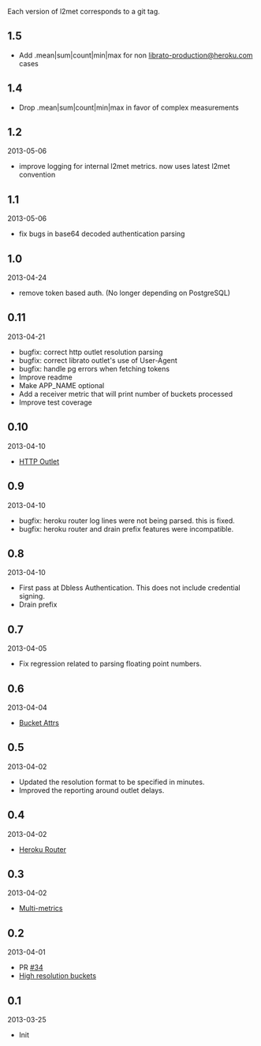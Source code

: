Each version of l2met corresponds to a git tag.

## 1.5

* Add .mean|sum|count|min|max for non librato-production@heroku.com cases

## 1.4

* Drop .mean|sum|count|min|max in favor of complex measurements

## 1.2

2013-05-06

* improve logging for internal l2met metrics. now uses latest l2met convention

## 1.1

2013-05-06

* fix bugs in base64 decoded authentication parsing

## 1.0

2013-04-24

* remove token based auth. (No longer depending on PostgreSQL)

## 0.11

2013-04-21

* bugfix: correct http outlet resolution parsing
* bugfix: correct librato outlet's use of User-Agent
* bugfix: handle pg errors when fetching tokens
* Improve readme
* Make APP_NAME optional
* Add a receiver metric that will print number of buckets processed
* Improve test coverage

## 0.10

2013-04-10

* [HTTP Outlet](https://github.com/ryandotsmith/l2met#http-outlet)

## 0.9

2013-04-10

* bugfix: heroku router log lines were not being parsed. this is fixed.
* bugfix: heroku router and drain prefix features were incompatible.

## 0.8

2013-04-10

* First pass at Dbless Authentication. This does not include credential signing.
* Drain prefix

## 0.7

2013-04-05

* Fix regression related to parsing floating point numbers.

## 0.6

2013-04-04

* [Bucket Attrs](https://github.com/ryandotsmith/l2met#bucket-attrs)

## 0.5

2013-04-02

* Updated the resolution format to be specified in minutes.
* Improved the reporting around outlet delays.

## 0.4

2013-04-02

* [Heroku Router](https://github.com/ryandotsmith/l2met#heroku-router)

## 0.3

2013-04-02

* [Multi-metrics](https://github.com/ryandotsmith/l2met#multi-metrics)

## 0.2

2013-04-01

* PR [#34](https://github.com/ryandotsmith/l2met/pull/34)
* [High resolution buckets](https://github.com/ryandotsmith/l2met#high-resolution-buckets)

## 0.1

2013-03-25

* Init
